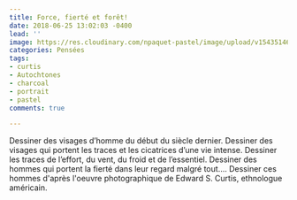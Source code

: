```yaml
---
title: Force, fierté et forêt!
date: 2018-06-25 13:02:03 -0400
lead: ''
image: https://res.cloudinary.com/npaquet-pastel/image/upload/v1543514658/apache.jpg
categories: Pensées
tags:
- curtis
- Autochtones
- charcoal
- portrait
- pastel
comments: true

---
```

Dessiner des visages d’homme du début du siècle dernier. Dessiner des visages qui portent les traces et les cicatrices d’une vie intense. Dessiner les traces de l’effort, du vent, du froid et de l’essentiel. Dessiner des hommes qui portent la fierté dans leur regard malgré tout…. Dessiner ces hommes d'après l'oeuvre photographique de Edward S. Curtis, ethnologue américain.